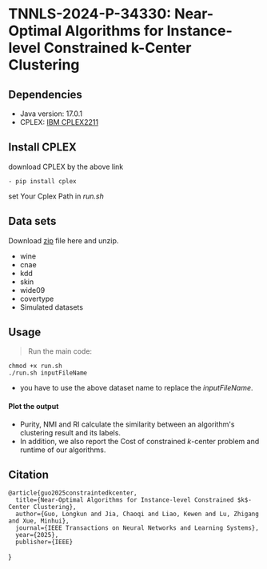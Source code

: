 # TNNLS-2024-P-34330: Near-Optimal Algorithms for Instance-level Constrained k-Center Clustering 

  ## Dependencies
  - Java version: 17.0.1
  - CPLEX: [IBM CPLEX2211](https://www.ibm.com/products/ilog-cplex-optimization-studio)

   ## Install CPLEX
   download CPLEX by the above link
   
    - pip install cplex
   set Your Cplex Path in _run.sh_
  
  ## Data sets
  Download [zip](https://drive.google.com/drive/folders/1lA6-7GxS5VwpiBIqZAZ2tfHnIBkkwG9X) file here and unzip.
  - wine
  - cnae
  - kdd
  - skin
  - wide09
  - covertype
  - Simulated datasets

 ## Usage
 > Run the main code:

    chmod +x run.sh
    ./run.sh inputFileName

  - you have to use the above dataset name to replace the _inputFileName_.

  #### Plot the output

  -  Purity, NMI and RI calculate the similarity between an algorithm's clustering result and its labels.
  -  In addition, we also report the Cost of constrained $k$-center problem and runtime of our algorithms.

 ## Citation

    @article{guo2025constraintedkcenter,
      title={Near-Optimal Algorithms for Instance-level Constrained $k$-Center Clustering},
      author={Guo, Longkun and Jia, Chaoqi and Liao, Kewen and Lu, Zhigang and Xue, Minhui},
      journal={IEEE Transactions on Neural Networks and Learning Systems},
      year={2025},
      publisher={IEEE}
  }

